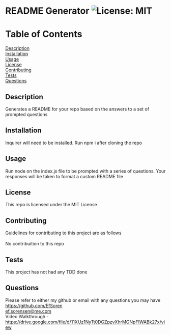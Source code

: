 # README Generator ![License: MIT](https://img.shields.io/badge/License-MIT-yellow.svg)</br>

# Table of Contents
<a href = 'https://github.com/EfSoren/c9-readmeGen/edit/main/README.md#description'> Description</a></br>
<a href = 'https://github.com/EfSoren/c9-readmeGen/edit/main/README.md#installation'> Installation</a></br>
<a href = 'https://github.com/EfSoren/c9-readmeGen/edit/main/README.md#usage'> Usage</a></br>
<a href = 'https://github.com/EfSoren/c9-readmeGen/edit/main/README.md#license'> License</a></br>
<a href = 'https://github.com/EfSoren/c9-readmeGen/edit/main/README.md#contributing'> Contributing</a></br>
<a href = 'https://github.com/EfSoren/c9-readmeGen/edit/main/README.md#tests'> Tests</a></br>
<a href = 'https://github.com/EfSoren/c9-readmeGen/edit/main/README.md#questions'> Questions</a></br>

## Description
Generates a README for your repo based on the answers to a set of prompted questions

## Installation
Inquirer will need to be installed. Run npm i after cloning the repo

## Usage
Run node on the index.js file to be prompted with a series of questions. Your responses will be taken to format a custom README file

## License
This repo is licensed under the MIT License

## Contributing
Guidelines for contributing to this project are as follows </br>
</br>
No contribuition to this repo

## Tests
This project has not had any TDD done

## Questions
Please refer to either my github or email with any questions you may have</br>
https://github.com/EfSoren </br>
ef.sorensen@me.com</br>
Video Walkthrough - https://drive.google.com/file/d/11XUz1NyTt0DGZpzvXhrMGNpFIWABk27x/view
